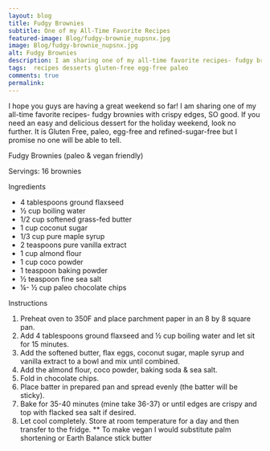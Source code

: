 ```yaml
---
layout: blog
title: Fudgy Brownies
subtitle: One of my All-Time Favorite Recipes
featured-image: Blog/fudgy-brownie_nupsnx.jpg
image: Blog/fudgy-brownie_nupsnx.jpg
alt: Fudgy Brownies
description: I am sharing one of my all-time favorite recipes- fudgy brownies with crispy edges, SO good. If you need an easy and delicious dessert for the holiday weekend, look no further. It is Gluten Free, paleo, egg-free and refined-sugar-free but I promise no one will be able to tell.
tags:  recipes desserts gluten-free egg-free paleo
comments: true
permalink:
---
```

I hope you guys are having a great weekend so far! I am sharing one of my all-time favorite recipes- fudgy brownies with crispy edges, SO good. If you need an easy and delicious dessert for the holiday weekend, look no further. It is Gluten Free, paleo, egg-free and refined-sugar-free but I promise no one will be able to tell.

Fudgy Brownies (paleo & vegan friendly)

Servings: 16 brownies

Ingredients
* 4 tablespoons ground flaxseed
* ½ cup boiling water
* 1/2 cup softened grass-fed butter
* 1 cup coconut sugar
* 1/3 cup pure maple syrup
* 2 teaspoons pure vanilla extract
* 1 cup almond flour
* 1 cup coco powder
* 1 teaspoon baking powder
* ½ teaspoon fine sea salt
* ¼- ½ cup paleo chocolate chips

Instructions
1. Preheat oven to 350F and place parchment paper in an 8 by 8 square pan.
2. Add 4 tablespoons ground flaxseed and ½ cup boiling water and let sit for 15 minutes.
3. Add the softened butter, flax eggs, coconut sugar, maple syrup and vanilla extract to a bowl and mix until combined.
4. Add the almond flour, coco powder, baking soda & sea salt.
5. Fold in chocolate chips.
6. Place batter in prepared pan and spread evenly (the batter will be sticky).
7. Bake for 35-40 minutes (mine take 36-37) or until edges are crispy and top with flacked sea salt if desired.
8. Let cool completely. Store at room temperature for a day and then transfer to the fridge.
** To make vegan I would substitute palm shortening or Earth Balance stick butter
